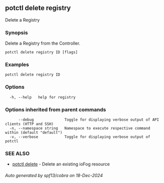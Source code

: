 ## potctl delete registry

Delete a Registry

### Synopsis

Delete a Registry from the Controller.

```
potctl delete registry ID [flags]
```

### Examples

```
potctl delete registry ID
```

### Options

```
  -h, --help   help for registry
```

### Options inherited from parent commands

```
      --debug              Toggle for displaying verbose output of API clients (HTTP and SSH)
  -n, --namespace string   Namespace to execute respective command within (default "default")
  -v, --verbose            Toggle for displaying verbose output of potctl
```

### SEE ALSO

* [potctl delete](potctl_delete.md)	 - Delete an existing ioFog resource

###### Auto generated by spf13/cobra on 18-Dec-2024
